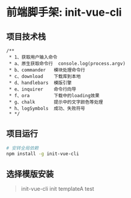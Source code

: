 # 前端脚手架: init-vue-cli

## 项目技术栈

```vue
/**
 * 1、获取用户输入命令
 * a、原生获取命令行  console.log(process.argv)
 * b、commander   模块处理命令行
 * c、download    下载库到本地
 * d、handlebars  模版引擎
 * e、inquirer    命令行向导
 * f、ora         下载中的loading效果
 * g、chalk       提示中的文字颜色等处理
 * h、logSymbols  成功、失败符号
 * */
```

## 项目运行

```bash
# 安转全局依赖
npm install -g init-vue-cli
```
## 选择模版安装
> init-vue-cli init templateA test

